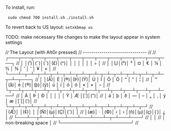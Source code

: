 To install, run:

` 
sudo chmod 700 install.sh
`
`
./install.sh
`


To revert back to US layout:
`
setxkbmap us
`

TODO:
make necessary file changes to make the layout appear in system settings

// The Layout (with AltGr pressed)
// -------------------------------
//
//  ┌───┬───┬───┬───┬───┬───┬───┬───┬───┬───┬───┬───┬───┐
//  │   │(¹)│(˝)│(¯)│(£)│(^)│   │   │   │   │   │   │ ÷ │
//  │   │(¡)│(²)│ ³ │ ¤ │ € │ ¼ │ ½ │ ¾ │ ‘ │ ’ │ ¥ │ × │
//  └───┴─┬─┴─┬─┴─┬─┴─┬─┴─┬─┴─┬─┴─┬─┴─┬─┴─┬─┴─┬─┴─┬─┴─┬─┴─┬───┐
//        │   │(Å)│ É │(®)│(Þ)│(Ý)│ Ú │ Í │ Ó │ Ö │ “ │ ” │ ¦ │
//        │ ™ │(å)│ é │(®)│(þ)│(ý)│ ú │ í │ ó │ ö │ « │ » │ ¬ │
//        └┬──┴┬──┴┬──┴┬──┴┬──┴┬──┴┬──┴┬──┴┬──┴┬──┴┬──┴┬──┴───┘
//         │ Á │ Þ │ Ð │   │   │   │   │ Ý │ Æ │[`]│(")│
//         │ á │ þ │ ð │ — │ – │ „ │ ‚ │ ý │ æ │[´]│(')│
//         └─┬─┴─┬─┴─┬─┴─┬─┴─┬─┴─┬─┴─┬─┴─┬─┴─┬─┴─┬─┴─┬─┘
//           │(Æ)│   │(¢)│   │   │(Ñ)│(µ)│(Ç)│(ˇ)│   │
//           │(æ)│ · │(©)│ ‹ │ › │(ñ)│(µ)│(ç)│(˙)│ ¿ │
//           └───┴──┬┴───┴───┴───┴───┴───┴─┬─┴───┴───┘
//                  │                      │
//                  │  non-breaking space  │
//                  └──────────────────────┘
//

